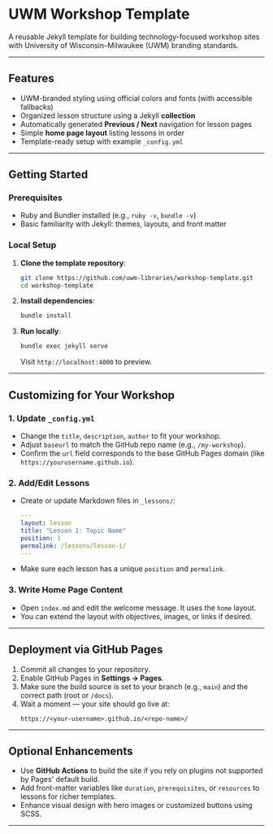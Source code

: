 # UWM Workshop Template

A reusable Jekyll template for building technology-focused workshop sites with University of Wisconsin–Milwaukee (UWM) branding standards.

---

## Features

- UWM-branded styling using official colors and fonts (with accessible fallbacks)
- Organized lesson structure using a Jekyll **collection**
- Automatically generated **Previous / Next** navigation for lesson pages
- Simple **home page layout** listing lessons in order
- Template-ready setup with example `_config.yml`

---

## Getting Started

### Prerequisites

- Ruby and Bundler installed (e.g., `ruby -v`, `bundle -v`)
- Basic familiarity with Jekyll: themes, layouts, and front matter

### Local Setup

1. **Clone the template repository**:

   ```bash
   git clone https://github.com/uwm-libraries/workshop-template.git
   cd workshop-template
   ```

2. **Install dependencies**:

   ```bash
   bundle install
   ```

3. **Run locally**:

   ```bash
   bundle exec jekyll serve
   ```

   Visit `http://localhost:4000` to preview.

---

## Customizing for Your Workshop

### 1. Update `_config.yml`

- Change the `title`, `description`, `author` to fit your workshop.
- Adjust `baseurl` to match the GitHub repo name (e.g., `/my-workshop`).
- Confirm the `url` field corresponds to the base GitHub Pages domain (like `https://yourusername.github.io`).

### 2. Add/Edit Lessons

- Create or update Markdown files in `_lessons/`:
  ```yaml
  ---
  layout: lesson
  title: "Lesson 1: Topic Name"
  position: 1
  permalink: /lessons/lesson-1/
  ---
  ```
- Make sure each lesson has a unique `position` and `permalink`.

### 3. Write Home Page Content

- Open `index.md` and edit the welcome message. It uses the `home` layout.
- You can extend the layout with objectives, images, or links if desired.

---

## Deployment via GitHub Pages

1. Commit all changes to your repository.
2. Enable GitHub Pages in **Settings → Pages**.
3. Make sure the build source is set to your branch (e.g., `main`) and the correct path (root or `/docs`).
4. Wait a moment — your site should go live at:
   ```
   https://<your-username>.github.io/<repo-name>/
   ```

---

## Optional Enhancements

- Use **GitHub Actions** to build the site if you rely on plugins not supported by Pages' default build.
- Add front-matter variables like `duration`, `prerequisites`, or `resources` to lessons for richer templates.
- Enhance visual design with hero images or customized buttons using SCSS.

---
